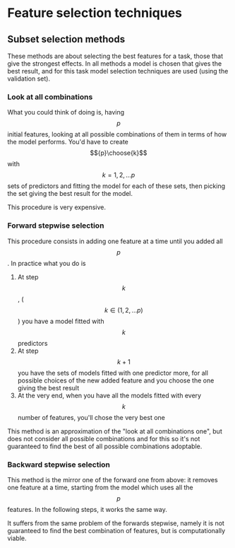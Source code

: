 # Feature selection techniques

## Subset selection methods

These methods are about selecting the best features for a task, those that give the strongest effects. In all methods a model is chosen that gives the best result, and for this task model selection techniques are used \(using the validation set\).

### Look at all combinations

What you could think of doing is, having$$p$$initial features, looking at all possible combinations of them in terms of how the model performs. You'd have to create$${p}\choose{k}$$with$$k = 1, 2, \ldots p$$sets of predictors and fitting the model for each of these sets, then picking the set giving the best result for the model.

This procedure is very expensive.

### Forward stepwise selection

This procedure consists in adding one feature at a time until you added all$$p$$. In practice what you do is

1. At step$$k$$, \($$k \in (1, 2, \ldots p)$$\) you have a model fitted with$$k$$predictors
2. At step$$k+1$$ you have the sets of models fitted with one predictor more, for all possible choices of the new added feature and you choose the one giving the best result
3. At the very end, when you have all the models fitted with every$$k$$number of features, you'll chose the very best one

This method is an approximation of the "look at all combinations one", but does not consider all possible combinations and for this so it's not guaranteed to find the best of all possible combinations adoptable.

### Backward stepwise selection

This method is the mirror one of the forward one from above: it removes one feature at a time, starting from the model which uses all the$$p$$features. In the following steps, it works the same way.

It suffers from the same problem of the forwards stepwise, namely it is not guaranteed to find the best combination of features, but is computationally viable.

